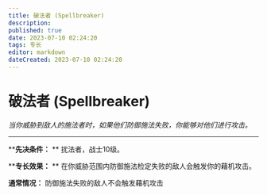```yaml
---
title: 破法者 (Spellbreaker)
description: 
published: true
date: 2023-07-10 02:24:20
tags: 专长
editor: markdown
dateCreated: 2023-07-10 02:24:20
---
```


# 破法者 (Spellbreaker)

_当你威胁到敌人的施法者时，如果他们防御施法失败，你能够对他们进行攻击。_

---

****先决条件：** ** 扰法者，战士10级。

****专长效果：** ** 在你威胁范围内防御施法检定失败的敌人会触发你的藉机攻击。

**通常情况：** 防御施法失败的敌人不会触发藉机攻击

